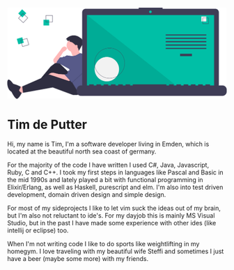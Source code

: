 ![title image](https://raw.githubusercontent.com/timdeputter/timdeputter/master/undraw_code_thinking_1jeh.svg)
# Tim de Putter
Hi, my name is Tim, I'm a software developer living in Emden, which is located at the beautiful north sea coast of germany.

For the majority of the code I have written I used C#, Java, Javascript, Ruby, C and C++. I took my first steps in languages like Pascal and Basic in the mid 1990s and lately played a bit with functional programming in Elixir/Erlang, as well as Haskell, purescript and elm.
I'm also into test driven development, domain driven design and simple design.

For most of my sideprojects I like to let vim suck the ideas out of my brain, but I'm also not reluctant to ide's. For my dayjob this is mainly MS Visual Studio, but in the past I have made some experience with other ides (like intellij or eclipse) too.

When I'm not writing code I like to do sports like weightlifting in my homegym. I love traveling with my beautiful wife Steffi and sometimes I just have a beer (maybe some more) with my friends.
